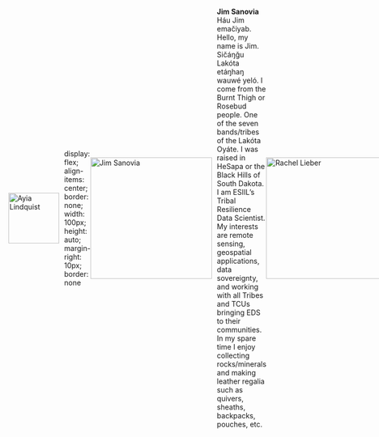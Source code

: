 <style>
  .profile-info {
    display: flex;
    align-items: center;
    border: none;
  }
  .profile-info img {
    width: 100px; /* Set this to the desired width */
    height: auto; /* This will scale the height automatically */
    margin-right: 10px;
  }
  .profile-info div {
    border: none;
  }
</style>

<div class="profile-info">
<img src="../assets/hyrsense_facilitators/Ayia_Lindquist.png" alt="Ayia Lindquist"> display: flex;
    align-items: center; border: none; width: 100px; height: auto; margin-right: 10px; border: none

    I am from Saint Croix in the US Virgin Island and raised in Annapolis, MD. I am leading HYR-SENSE from the NASA side, integrating my background in equity and justice work to ensure the course is supportive of indigenous and environmental justice goals. I am really looking forward to making new connections and building this HYR-SENSE community. In my free time you can find me outside, in the soil or the water.
 
<img src=".../assets/hyrsense_facilitators/Jim_Sanovia.jpg" alt="Jim Sanovia" style="width: 2.5in; height: 2.5in; float: left; margin-right: 10px;" />

**Jim Sanovia**  
Háu Jim emačiyab. Hello, my name is Jim. Sičáŋǧu Lakóta etáŋhaŋ wauwé yeló. I come from the Burnt Thigh or Rosebud people. One of the seven bands/tribes of the Lakóta Oyáte. I was raised in HeSapa or the Black Hills of South Dakota. I am ESIIL’s Tribal Resilience Data Scientist. My interests are remote sensing, geospatial applications, data sovereignty, and working with all Tribes and TCUs bringing EDS to their communities. In my spare time I enjoy collecting rocks/minerals and making leather regalia such as quivers, sheaths, backpacks, pouches, etc.


<img src="assets/hyrsense_facilitators/Rachel_Lieber.jpg" alt="Rachel Lieber" style="width: 2.5in; height: 2.5in; float: left; margin-right: 10px;" />

**Rachel Lieber**  
I am the Community Engagement Specialist for the Environmental Data Science Innovation and Inclusion Lab (ESSIL) and am excited to support the HYR-SENSE program. I am a former K-12 educator and have worked with various research teams examining topics such as reading comprehension, AI for student collaboration, and now environmental data science. I enjoy facilitating the connections between people, whether community members, researchers, teachers, or students so we can all continue to learn from one another. When I'm not working, you may find me at a yoga class, taking a walk, or spending time with my cats (Zelda, Hazel, and Henry).


<img src="assets/hyrsense_facilitators/Casey_Jenson.jpg" alt="Casey Jenson" style="width: 2.5in; height: 2.5in; float: left; margin-right: 10px;" />

**Casey Jenson**  
I’m the Program assistant for ESIIL and am coordinating logistics for the HYR-SENSE program. My background is in Environmental Science and Graphic Design and I enjoy combining the two with science communication. I am from the lakes region of Minnesota where I gained my love for being at the lake.  Find me all summer baking, hiking, and spending time with friends on the water.


<img src="assets/hyrsense_facilitators/Aaron_Friesz.jpg" alt="Aaron Friesz" style="width: 2.5in; height: 2.5in; float: left; margin-right: 10px;" />

**Aaron Friesz**  
I am the Science Coordination Lead for NASA’s Land Processes Distributed Active Archive Center (LP DAAC) at the USGS Earth Resource Observation and Science (EROS) Center in Sioux Falls, SD. My background is in ecology, GIS, and remote sensing. At the LP DAAC I provide insights into user needs through user community engagement and outreach activities, and technical support for data archiving, data distribution, and service development. Outside of work you’ll find me at dance competitions – for my two daughters, not me 😉 – or upkeeping my landscaping at our home in Fort Myers, FL – it’s impossible to keep up with.


<img src="assets/hyrsense_facilitators/Bridget_Hass.jpg" alt="Bridget Hass" style="width: 2.5in; height: 2.5in; float: left; margin-right: 10px;" />

**Bridget Hass**  
Data Scientist - National Ecological Observatory Network. Bridget is a remote sensing data scientist and data skills educator at NEON, working jointly on the Airborne Observation Platform and Data Skills teams. She is originally from Corvallis, Oregon (the Willamette Valley). Growing up in the Pacific Northwest instilled a love of nature - forests, oceans, and mountains, which she’s carried with her into her career. Before working at NEON and with airborne data, Bridget worked in marine geophysics, supporting oceanographic research projects such as seafloor mapping expeditions. Outside of work, Bridget enjoys getting outside for biking, hiking, and camping, and she also enjoys card games, reading, friends, and her cat Milou.


<img src="assets/hyrsense_facilitators/Erick_Verleye.jpg" alt="Erick Verleye" style="width: 2.5in; height: 2.5in; float: left; margin-right: 10px;" />

**Erick Verleye**  
Erick Verleye is a software developer at ESIIL who works on cyberinfrastructure used to facilitate collaborative science. He studied physics at Michigan State University and started his career as a software developer for NASA’s IXPE mission.  He is most looking forward to seeing participants easily collaborate and learn new skills at HYR-SENSE. In his free time, Erick enjoys golfing, working on his car, and programming.


<img src="assets/hyrsense_facilitators/Jesse_Barber.jpg" alt="Jesse Barber" style="width: 2.5in; height: 2.5in; float: left; margin-right: 10px;" />

**Jesse Barber**   
Jesse Barber obtained his BS in Physics from Virginia Tech in 2018; During which he assisted in many of the physics research labs on campus, fostering his interest in optical physics and engineering. Two years later he graduated with a Masters in Physics from the University At Buffalo, pursuing experimental optics throughout his graduate education. In the Fall of 2020, He found a career with Science Systems and Applications Inc (SSAI) working at the NASA Goddard Space Flight Center as an Optical Calibration Engineer in their Biospheric Science Laboratory. Jesse runs the Field Calibration Laboratory and specializes in the operation and calibration of radiometric non-imaging spectrometers.


<img src="assets/hyrsense_facilitators/Katya_Jay.jpg" alt="Katya Jay" style="width: 2.5in; height: 2.5in; float: left; margin-right: 10px;" />

**Katya Jay**  
I am a postdoctoral research associate at ESIIL with a background in ecosystem ecology and integrating ecosystem modeling tools with ground observations to understand vegetation responses to global change. At ESIIL, I’m currently investigating woody expansion into herbaceous alpine tundra ecosystems and I’m excited to be learning new remote sensing tools to incorporate into my research. I grew up in the Pacific Northwest (outside of Portland, Oregon), where my love of nature and mountains inspired me to pursue a career in ecology. Outside of work, I love exploring the Colorado mountains via foot, bike, and skis, as well as going camping with friends.


<img src="assets/hyrsense_facilitators/Kelly_Luis.jpg" alt="Kelly Luis" style="width: 2.5in; height: 2.5in; float: left; margin-right: 10px;" />

**Kelly Luis**  
I was born and raised on Maui, Hawai’i. I’m a kanaka maoli scientist at NASA’s Jet Propulsion Laboratory, and serve as EMIT’s Aquatic Applications lead, SBG’s VSWIR aquatic coordinator and Collaborations co-lead. I regularly think about how similar earth observations by my ancestors and remote sensing technologies are. My passion rests in finding creative and equitable approaches for the co-production of environmental knowledge. When I’m not working, you can find me snuggling with cats (Bumper and Pepper) or working in my garden.


<img src="assets/hyrsense_facilitators/Mahsa_Jami.jpg" alt="Mahsa Jami" style="width: 2.5in; height: 2.5in; float: left; margin-right: 10px;" />

**Mahsa Jami**  
Mahsa is a data scientist working at NASA’s Land Processed Distributed Active Archive Center (LP DAAC) at the USGS Earth Resources Observation and Science (EROS) Center in Sioux Falls, SD. She joined LP DAAC in early 2020 and has been supporting LP DAAC missions and data users directly and through creation of tutorials and other learning materials. She also supports and contributes to NASA’s Application for Extracting and Exploring Analysis-Ready Samples (AppEEARS), an application designed to make accessing and subsetting Earth science remote sensing data easy and straightforward. Outside of work, she loves to cook and spend time in nature with her family and friends.


<img src="assets/hyrsense_facilitators/Nate_Quarderer.jpg" alt="Nate Quarderer" style="width: 2.5in; height: 2.5in; float: left; margin-right: 10px;" />

**Nate Quarderer**  
Education Director; Earth Lab/ESIIL. Nate is an educational researcher currently focused on the topics of data science education, and on how people come to know about climate change and why they hold a particular set of beliefs. At Earth Lab and ESIIL, Nate helped organize and implement the Earth Data Science Corps and ESIIL Stars programs, leading assessment and evaluation efforts. He also helps oversee the Earth Data Analytics--Foundations Online Professional Graduate Certificate. When he’s not working with students, Nate likes to get outside with this dog, Bruce.


<img src="assets/hyrsense_facilitators/Nayani_Ilangakoon.jpg" alt="Nayani Ilangakoon" style="width: 2.5in; height: 2.5in; float: left; margin-right: 10px;" />

**Nayani Ilangakoon**  
Nayani is a research scientist at Earth Lab, University of Colorado Boulder specialized in remote sensing (lidar) and remote sensing applications for forest carbon and ecosystem transformation monitoring. Growing up in Sri Lanka, a tropical island in the Indian Ocean and now living in Colorado with evergreen forests, mountains, and snow, she brings her knowledge about diverse ecosystems and their responses to various changes including climate warming with the use of eyes in the sky (Spaceborne remote sensing). Outside of work, she loves experimenting with new cuisine from around the world.


<img src="assets/hyrsense_facilitators/Shawn_Serbin.jpg" alt="Shawn Serbin" style="width: 2.5in; height: 2.5in; float: left; margin-right: 10px;" />

**Shawn Serbin**  
I grew up in Monroe Michigan, a small-ish town not far from the Ohio border, and still have family in Michigan and across the upper Midwest that we regularly visit. In the fall of 2023 I started my new role as an Earth Scientist at NASA Goddard where I focus on using ground measurements, remote sensing technologies and computer models to understand the role of the land surface and vegetation on terrestrial carbon, water, and energy cycling and connections with the atmosphere. I am looking forward to the course and the opportunity to work with students to demonstrate how the tools and remote sensing data can bring new perspectives and insights into the Earth system. When I am not traveling for work or analyzing data I enjoy kayaking, skiing, hiking or really any outdoor activity, including teaching our young son Elliott how to enjoy and respect nature.


<img src="assets/hyrsense_facilitators/Ben_Poulter.jpg" alt="Ben Poulter" style="width: 2.5in; height: 2.5in; float: left; margin-right: 10px;" />

**Ben Poulter**  
Ben is a research scientist in the Earth Sciences Division at the NASA Goddard Space Flight Center. His research team uses dynamic global vegetation models to explore climate and land-use impacts on the global carbon cycle. Ben co-lead the science and applications team for the NASA Surface Biology and Geology mission, developing and implementing model workflows to quantify uncertainty in reflectance retrievals, algorithms and propagation to carbon and hydrologic processes. He is looking forward to introducing students to tools that provide access to remote sensing data to solve pressing ecological questions. He’s currently hooked on Merlin and documenting bird sightings in ebird.


<img src="assets/hyrsense_facilitators/Cibele_Amaral.jpg" alt="Cibele Amaral" style="width: 2.5in; height: 2.5in; float: left; margin-right: 10px;" />

**Cibele Amaral**  
I am from Sao Paulo, Brazil, and serve as the Interim ESIIL Analytics Director. I oversee the HYR-SENSE program and the associated ESIIL team efforts. My passion lies in exploring multiple remote sensing technologies to support our understanding of Earth's processes and our well-being in harmony with nature. In my free time, you can find me running, hiking with family, or happily preparing colorful meals.






